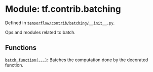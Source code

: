 <div itemscope itemtype="http://developers.google.com/ReferenceObject">
<meta itemprop="name" content="tf.contrib.batching" />
</div>

# Module: tf.contrib.batching



Defined in [`tensorflow/contrib/batching/__init__.py`](https://www.tensorflow.org/code/tensorflow/contrib/batching/__init__.py).

Ops and modules related to batch.


## Functions

[`batch_function(...)`](../../tf/contrib/batching/batch_function.md): Batches the computation done by the decorated function.

